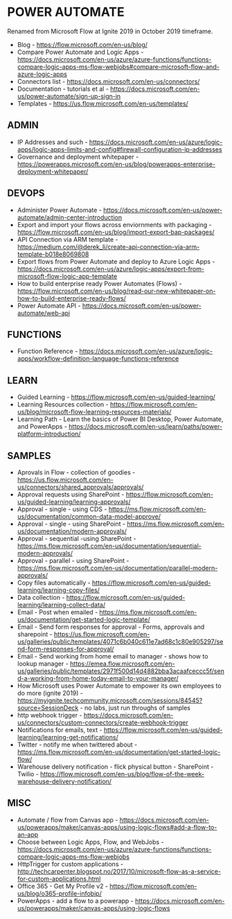 # POWER AUTOMATE

Renamed from Microsoft Flow at Ignite 2019 in October 2019 timeframe.

* Blog - https://flow.microsoft.com/en-us/blog/
* Compare Power Automate and Logic Apps - https://docs.microsoft.com/en-us/azure/azure-functions/functions-compare-logic-apps-ms-flow-webjobs#compare-microsoft-flow-and-azure-logic-apps
* Connectors list - https://docs.microsoft.com/en-us/connectors/
* Documentation - tutorials et al - https://docs.microsoft.com/en-us/power-automate/sign-up-sign-in
* Templates - https://us.flow.microsoft.com/en-us/templates/

## ADMIN

* IP Addresses and such - https://docs.microsoft.com/en-us/azure/logic-apps/logic-apps-limits-and-config#firewall-configuration-ip-addresses
* Governance and deployment whitepaper - https://powerapps.microsoft.com/en-us/blog/powerapps-enterprise-deployment-whitepaper/

## DEVOPS

* Administer Power Automate - https://docs.microsoft.com/en-us/power-automate/admin-center-introduction
* Export and import your flows across enviornments with packaging - https://flow.microsoft.com/en-us/blog/import-export-bap-packages/
* API Connection via ARM template - https://medium.com/@derek_li/create-api-connection-via-arm-template-b018e8069808
* Export flows from Power Automate and deploy to Azure Logic Apps - https://docs.microsoft.com/en-us/azure/logic-apps/export-from-microsoft-flow-logic-app-template
* How to build enterprise ready Power Automates (Flows) - https://flow.microsoft.com/en-us/blog/read-our-new-whitepaper-on-how-to-build-enterprise-ready-flows/
* Power Automate API - https://docs.microsoft.com/en-us/power-automate/web-api

## FUNCTIONS

* Function Reference - https://docs.microsoft.com/en-us/azure/logic-apps/workflow-definition-language-functions-reference

## LEARN

* Guided Learning - https://flow.microsoft.com/en-us/guided-learning/
* Learning Resources collection - https://flow.microsoft.com/en-us/blog/microsoft-flow-learning-resources-materials/
* Learning Path - Learn the basics of Power BI Desktop, Power Automate, and PowerApps - https://docs.microsoft.com/en-us/learn/paths/power-platform-introduction/

## SAMPLES

* Aprovals in Flow - collection of goodies - https://us.flow.microsoft.com/en-us/connectors/shared_approvals/approvals/
* Approval requests using SharePoint - https://flow.microsoft.com/en-us/guided-learning/learning-approvals/
* Approval - single - using CDS - https://ms.flow.microsoft.com/en-us/documentation/common-data-model-approve/
* Approval - single - using SharePoint - https://ms.flow.microsoft.com/en-us/documentation/modern-approvals/
* Approval - sequential -using SharePoint - https://ms.flow.microsoft.com/en-us/documentation/sequential-modern-approvals/ 
* Approval - parallel - using SharePoint - https://ms.flow.microsoft.com/en-us/documentation/parallel-modern-approvals/
* Copy files automatically - https://flow.microsoft.com/en-us/guided-learning/learning-copy-files/
* Data collection - https://flow.microsoft.com/en-us/guided-learning/learning-collect-data/
* Email - Post when emailed - https://ms.flow.microsoft.com/en-us/documentation/get-started-logic-template/
* Email - Send form responses for approval - Forms, approvals and sharepoint - https://us.flow.microsoft.com/en-us/galleries/public/templates/4071c6b040c611e7ad68c1c80e905297/send-form-responses-for-approval/
* Email - Send working from home email to manager - shows how to lookup manager - https://emea.flow.microsoft.com/en-us/galleries/public/templates/2971f500d14d4882bba3acaafceccc5f/send-a-working-from-home-today-email-to-your-manager/
* How Microsoft uses Power Automate to empower its own employees to do more (ignite 2019) - https://myignite.techcommunity.microsoft.com/sessions/84545?source=SessionDeck - no labs, just run throughs of samples
* http webhook trigger - https://docs.microsoft.com/en-us/connectors/custom-connectors/create-webhook-trigger
* Notifications for emails, text - https://flow.microsoft.com/en-us/guided-learning/learning-get-notifications/
* Twitter - notify me when twittered about - https://ms.flow.microsoft.com/en-us/documentation/get-started-logic-flow/
* Warehouse delivery notification - flick physical button - SharePoint - Twilio - https://flow.microsoft.com/en-us/blog/flow-of-the-week-warehouse-delivery-notification/ 

## MISC

* Automate / flow from Canvas app - https://docs.microsoft.com/en-us/powerapps/maker/canvas-apps/using-logic-flows#add-a-flow-to-an-app
* Choose between Logic Apps, Flow, and WebJobs - https://docs.microsoft.com/en-us/azure/azure-functions/functions-compare-logic-apps-ms-flow-webjobs
* HttpTrigger for custom applications - http://techcarpenter.blogspot.no/2017/10/microsoft-flow-as-a-service-for-custom-applications.html
* Office 365 - Get My Profile v2 - https://flow.microsoft.com/en-us/blog/o365-profile-infobip/
* PowerApps - add a flow to a powerapp - https://docs.microsoft.com/en-us/powerapps/maker/canvas-apps/using-logic-flows